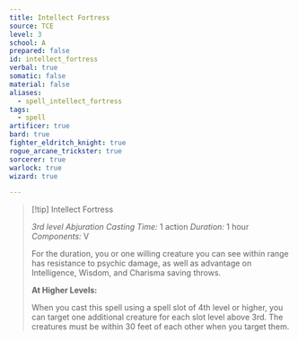 ```yaml
---
title: Intellect Fortress
source: TCE
level: 3
school: A
prepared: false
id: intellect_fortress
verbal: true
somatic: false
material: false
aliases:
  - spell_intellect_fortress
tags:
  - spell
artificer: true
bard: true
fighter_eldritch_knight: true
rogue_arcane_trickster: true
sorcerer: true
warlock: true
wizard: true

---
```

>[!tip] Intellect Fortress
>
> *3rd level Abjuration*
> *Casting Time:* 1 action
> *Duration:* 1 hour
> *Components:* V
>
>For the duration, you or one willing creature you can see within range has resistance to psychic damage, as well as advantage on Intelligence, Wisdom, and Charisma saving throws.
>
>**At Higher Levels:**
>
>When you cast this spell using a spell slot of 4th level or higher, you can target one additional creature for each slot level above 3rd. The creatures must be within 30 feet of each other when you target them.
>

